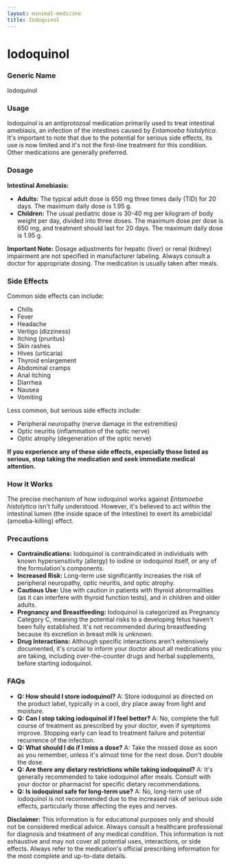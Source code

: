 ```yaml
---
layout: minimal-medicine
title: Iodoquinol
---
```


# Iodoquinol
### Generic Name
Iodoquinol

### Usage
Iodoquinol is an antiprotozoal medication primarily used to treat intestinal amebiasis, an infection of the intestines caused by *Entamoeba histolytica*.  It's important to note that due to the potential for serious side effects, its use is now limited and it's not the first-line treatment for this condition. Other medications are generally preferred.

### Dosage

**Intestinal Amebiasis:**

* **Adults:** The typical adult dose is 650 mg three times daily (TID) for 20 days. The maximum daily dose is 1.95 g.
* **Children:** The usual pediatric dose is 30-40 mg per kilogram of body weight per day, divided into three doses.  The maximum dose per dose is 650 mg, and treatment should last for 20 days.  The maximum daily dose is 1.95 g.

**Important Note:**  Dosage adjustments for hepatic (liver) or renal (kidney) impairment are not specified in manufacturer labeling.  Always consult a doctor for appropriate dosing.  The medication is usually taken after meals.

### Side Effects

Common side effects can include:

* Chills
* Fever
* Headache
* Vertigo (dizziness)
* Itching (pruritus)
* Skin rashes
* Hives (urticaria)
* Thyroid enlargement
* Abdominal cramps
* Anal itching
* Diarrhea
* Nausea
* Vomiting

Less common, but serious side effects include:

* Peripheral neuropathy (nerve damage in the extremities)
* Optic neuritis (inflammation of the optic nerve)
* Optic atrophy (degeneration of the optic nerve)

**If you experience any of these side effects, especially those listed as serious, stop taking the medication and seek immediate medical attention.**


### How it Works
The precise mechanism of how iodoquinol works against *Entamoeba histolytica* isn't fully understood. However, it's believed to act within the intestinal lumen (the inside space of the intestine) to exert its amebicidal (amoeba-killing) effect.


### Precautions

* **Contraindications:** Iodoquinol is contraindicated in individuals with known hypersensitivity (allergy) to iodine or iodoquinol itself, or any of the formulation's components.
* **Increased Risk:**  Long-term use significantly increases the risk of peripheral neuropathy, optic neuritis, and optic atrophy.
* **Cautious Use:**  Use with caution in patients with thyroid abnormalities (as it can interfere with thyroid function tests), and in children and older adults.
* **Pregnancy and Breastfeeding:**  Iodoquinol is categorized as Pregnancy Category C, meaning the potential risks to a developing fetus haven't been fully established. It's not recommended during breastfeeding because its excretion in breast milk is unknown.
* **Drug Interactions:** Although specific interactions aren't extensively documented, it's crucial to inform your doctor about all medications you are taking, including over-the-counter drugs and herbal supplements, before starting iodoquinol.

### FAQs

* **Q: How should I store iodoquinol?** A:  Store iodoquinol as directed on the product label, typically in a cool, dry place away from light and moisture.
* **Q:  Can I stop taking iodoquinol if I feel better?** A: No, complete the full course of treatment as prescribed by your doctor, even if symptoms improve. Stopping early can lead to treatment failure and potential recurrence of the infection.
* **Q: What should I do if I miss a dose?** A: Take the missed dose as soon as you remember, unless it's almost time for the next dose. Don't double the dose.
* **Q:  Are there any dietary restrictions while taking iodoquinol?** A: It's generally recommended to take iodoquinol after meals.  Consult with your doctor or pharmacist for specific dietary recommendations.
* **Q:  Is iodoquinol safe for long-term use?** A: No, long-term use of iodoquinol is not recommended due to the increased risk of serious side effects, particularly those affecting the eyes and nerves.

**Disclaimer:** This information is for educational purposes only and should not be considered medical advice.  Always consult a healthcare professional for diagnosis and treatment of any medical condition.  This information is not exhaustive and may not cover all potential uses, interactions, or side effects.  Always refer to the medication's official prescribing information for the most complete and up-to-date details.
